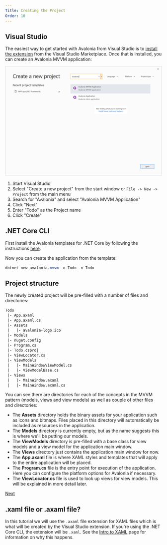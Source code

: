 ```yaml
---
Title: Creating the Project
Order: 10
---
```


## Visual Studio

The easiest way to get started with Avalonia from Visual Studio is to
[install the extension](https://marketplace.visualstudio.com/items?itemName=AvaloniaTeam.AvaloniaforVisualStudio)
from the Visual Studio Marketplace. Once that is installed, you can create an Avalonia MVVM application:

![New Project Dialog](images/new-project-dialog.png)

1. Start Visual Studio
2. Select "Create a new project" from the start window or `File -> New -> Project` from the main menu
3. Search for "Avalonia" and select "Avalonia MVVM Application"
4. Click "Next"
5. Enter "Todo" as the Project name
6. Click "Create"

## .NET Core CLI

First install the Avalonia templates for .NET Core by following the instructions
[here](https://github.com/AvaloniaUI/avalonia-dotnet-templates).

Now you can create the application from the template:

```powershell
dotnet new avalonia.mvvm -o Todo -n Todo
```

## Project structure

The newly created project will be pre-filled with a number of files and directories:

```
Todo
 |- App.axaml
 |- App.axaml.cs
 |- Assets
 |   |- avalonia-logo.ico
 |- Models 
 |- nuget.config 
 |- Program.cs
 |- Todo.csproj
 |- ViewLocator.cs
 |- ViewModels
 |   |- MainWindowViewModel.cs
 |   |- ViewModelBase.cs
 |- Views
 |   |- MainWindow.axaml
 |   |- MainWindow.axaml.cs
```

You can see there are directories for each of the concepts in the MVVM pattern (models, views and view models) as well as couple of other files and directories:

- The **Assets** directory holds the binary assets for your application such as icons and bitmaps. Files placed in this directory will automatically be included as resources in the application.
- The **Models** directory is currently empty, but as the name suggests this is where we'll be putting our models.
- The **ViewModels** directory is pre-filled with a base class for view models and a view model for the application main window.
- The **Views** directory just contains the application main window for now.
- The **App.axaml** file is where XAML styles and templates that will apply to the entire application will be placed.
- The **Program.cs** file is the entry point for execution of the application. Here you can configure the platform options for Avalonia if necessary.
- The **ViewLocator.cs** file is used to look up views for view models. This will be explained in more detail later.

<a class="btn btn-primary" role="button" href="creating-a-view">
    Next
</a>

## .xaml file or .axaml file?

In this tutorial we will use the `.axaml` file extension for XAML files which is what will be
created by the Visual Studio extension. If you're using the .NET Core CLI, the extension will be
`.xaml`. See the [Intro to XAML](../docs/quickstart/intro-to-xaml#xaml-or-axaml-file)
page for information on why this happens.
